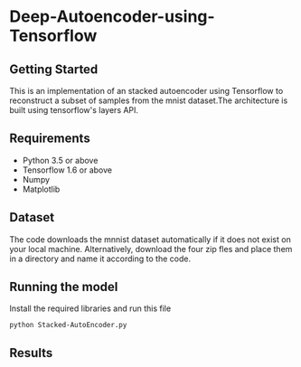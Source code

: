 # Deep-Autoencoder-using-Tensorflow

## Getting Started
This is an implementation of an stacked autoencoder using Tensorflow to reconstruct a subset of samples from the mnist dataset.The architecture is built using tensorflow's layers API. 

## Requirements
* Python 3.5 or above
* Tensorflow 1.6 or above
* Numpy
* Matplotlib

## Dataset 
The code downloads the mnnist dataset automatically if it does not exist on your local machine. Alternatively, download the four zip fles and place them in a directory and name it according to the code.

## Running the model
Install the required libraries and run this file
```
python Stacked-AutoEncoder.py
```

## Results
